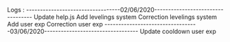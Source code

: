 Logs :
----------------------------------02/06/2020----------------------------------
Update help.js
Add levelings system
Correction levelings system
Add user exp
Correction user exp
----------------------------------03/06/2020----------------------------------
Update cooldown user exp